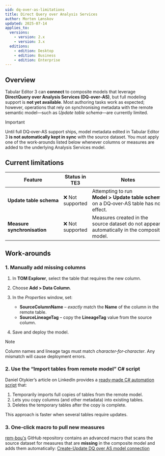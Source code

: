 ```yaml
---
uid: dq-over-as-limitations
title: Direct Query over Analysis Services
author: Morten Lønskov
updated: 2025-07-14
applies_to:
  versions:
    - version: 2.x
    - version: 3.x
  editions:
    - edition: Desktop
    - edition: Business
    - edition: Enterprise
---
```


## Overview

Tabular Editor 3 can **connect** to composite models that leverage **DirectQuery over Analysis Services (DQ‑over‑AS)**, but full modeling support is **not yet available**.  Most authoring tasks work as expected; however, operations that rely on synchronising metadata with the remote semantic model—such as _Update table schema_—are currently limited.

> [!IMPORTANT]
> Until full DQ‑over‑AS support ships, model metadata edited in Tabular Editor 3 **is not automatically kept in sync** with the source dataset. You must apply one of the work‑arounds listed below whenever columns or measures are added to the underlying Analysis Services model.

## Current limitations

| Feature                     | Status in TE3   | Notes                                                                                                      |
| --------------------------- | --------------- | ---------------------------------------------------------------------------------------------------------- |
| **Update table schema**     | ❌ Not supported | Attempting to run **Model > Update table schema** on a DQ‑over‑AS table has no effect.     |
| **Measure synchronisation** | ❌ Not supported | Measures created in the source dataset do not appear automatically in the composite model. |

## Work‑arounds

### 1. Manually add missing columns

1. In **TOM Explorer**, select the table that requires the new column.
2. Choose **Add > Data Column**.
3. In the _Properties_ window, set:

   - **SourceColumnName** – _exactly_ match the **Name** of the column in the remote table.
   - **SourceLineageTag** – copy the **LineageTag** value from the source column.
4. Save and deploy the model.

> [!NOTE]
> Column names and lineage tags must match _character‑for‑character_.  Any mismatch will cause deployment errors.

### 2. Use the “Import tables from remote model” C# script

Daniel Otykier’s article on LinkedIn provides a [ready‑made C# automation script](https://www.linkedin.com/pulse/composite-models-tabular-editor-daniel-otykier/) that:

1. Temporarily imports full copies of tables from the remote model.
2. Lets you copy columns (and other metadata) into existing tables.
3. Deletes the temporary tables after the copy is complete.

This approach is faster when several tables require updates.

### 3. One‑click macro to pull new measures

[rem-bou's](https://github.com/rem-bou) GitHub repository contains an advanced macro that scans the source dataset for measures that are **missing** in the composite model and adds them automatically: [Create-Update DQ over AS model connection](https://github.com/rem-bou/TabularEditor-Scripts/blob/main/Advanced/One-Click%20Macros/Create-Update%20DQ%20over%20AS%20model%20connection.csx)
